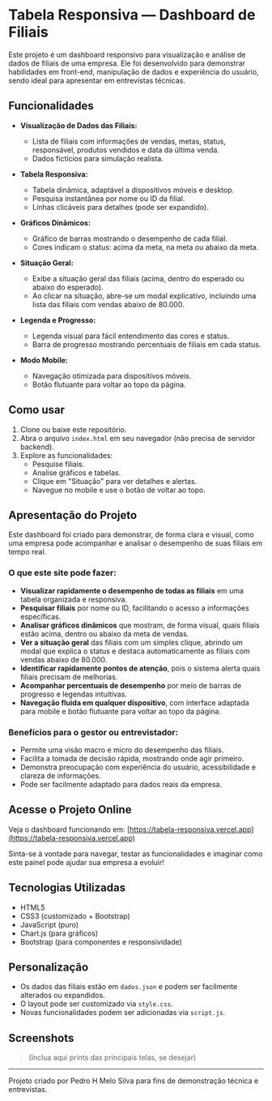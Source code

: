 # Tabela Responsiva — Dashboard de Filiais

Este projeto é um dashboard responsivo para visualização e análise de dados de filiais de uma empresa. Ele foi desenvolvido para demonstrar habilidades em front-end, manipulação de dados e experiência do usuário, sendo ideal para apresentar em entrevistas técnicas.

## Funcionalidades

- **Visualização de Dados das Filiais:**
  - Lista de filiais com informações de vendas, metas, status, responsável, produtos vendidos e data da última venda.
  - Dados fictícios para simulação realista.

- **Tabela Responsiva:**
  - Tabela dinâmica, adaptável a dispositivos móveis e desktop.
  - Pesquisa instantânea por nome ou ID da filial.
  - Linhas clicáveis para detalhes (pode ser expandido).

- **Gráficos Dinâmicos:**
  - Gráfico de barras mostrando o desempenho de cada filial.
  - Cores indicam o status: acima da meta, na meta ou abaixo da meta.

- **Situação Geral:**
  - Exibe a situação geral das filiais (acima, dentro do esperado ou abaixo do esperado).
  - Ao clicar na situação, abre-se um modal explicativo, incluindo uma lista das filiais com vendas abaixo de 80.000.

- **Legenda e Progresso:**
  - Legenda visual para fácil entendimento das cores e status.
  - Barra de progresso mostrando percentuais de filiais em cada status.

- **Modo Mobile:**
  - Navegação otimizada para dispositivos móveis.
  - Botão flutuante para voltar ao topo da página.

## Como usar

1. Clone ou baixe este repositório.
2. Abra o arquivo `index.html` em seu navegador (não precisa de servidor backend).
3. Explore as funcionalidades:
   - Pesquise filiais.
   - Analise gráficos e tabelas.
   - Clique em "Situação" para ver detalhes e alertas.
   - Navegue no mobile e use o botão de voltar ao topo.

## Apresentação do Projeto

Este dashboard foi criado para demonstrar, de forma clara e visual, como uma empresa pode acompanhar e analisar o desempenho de suas filiais em tempo real.

### O que este site pode fazer:

- **Visualizar rapidamente o desempenho de todas as filiais** em uma tabela organizada e responsiva.
- **Pesquisar filiais** por nome ou ID, facilitando o acesso a informações específicas.
- **Analisar gráficos dinâmicos** que mostram, de forma visual, quais filiais estão acima, dentro ou abaixo da meta de vendas.
- **Ver a situação geral** das filiais com um simples clique, abrindo um modal que explica o status e destaca automaticamente as filiais com vendas abaixo de 80.000.
- **Identificar rapidamente pontos de atenção**, pois o sistema alerta quais filiais precisam de melhorias.
- **Acompanhar percentuais de desempenho** por meio de barras de progresso e legendas intuitivas.
- **Navegação fluida em qualquer dispositivo**, com interface adaptada para mobile e botão flutuante para voltar ao topo da página.

### Benefícios para o gestor ou entrevistador:

- Permite uma visão macro e micro do desempenho das filiais.
- Facilita a tomada de decisão rápida, mostrando onde agir primeiro.
- Demonstra preocupação com experiência do usuário, acessibilidade e clareza de informações.
- Pode ser facilmente adaptado para dados reais da empresa.

## Acesse o Projeto Online

Veja o dashboard funcionando em: [https://tabela-responsiva.vercel.app](https://tabela-responsiva.vercel.app)

Sinta-se à vontade para navegar, testar as funcionalidades e imaginar como este painel pode ajudar sua empresa a evoluir!

## Tecnologias Utilizadas
- HTML5
- CSS3 (customizado + Bootstrap)
- JavaScript (puro)
- Chart.js (para gráficos)
- Bootstrap (para componentes e responsividade)

## Personalização
- Os dados das filiais estão em `dados.json` e podem ser facilmente alterados ou expandidos.
- O layout pode ser customizado via `style.css`.
- Novas funcionalidades podem ser adicionadas via `script.js`.

## Screenshots
> (Inclua aqui prints das principais telas, se desejar)

---

Projeto criado por Pedro H Melo Silva para fins de demonstração técnica e entrevistas.
